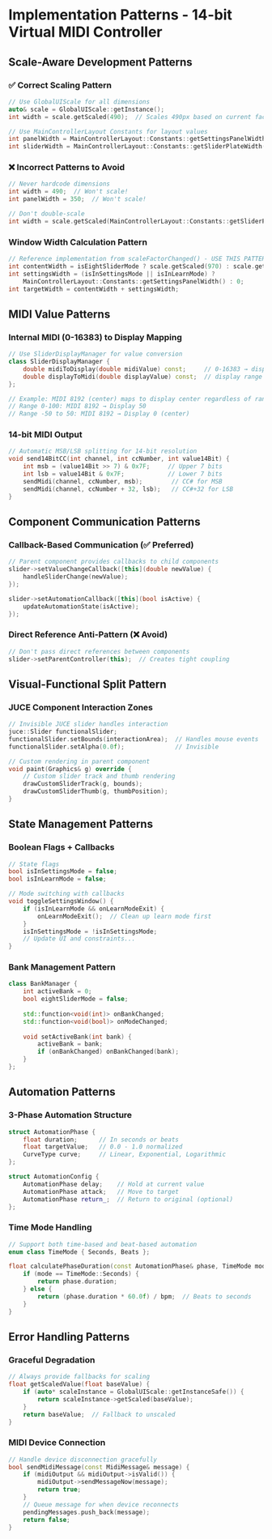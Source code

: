 # Implementation Patterns - 14-bit Virtual MIDI Controller

## Scale-Aware Development Patterns

### ✅ Correct Scaling Pattern
```cpp
// Use GlobalUIScale for all dimensions
auto& scale = GlobalUIScale::getInstance();
int width = scale.getScaled(490);  // Scales 490px based on current factor

// Use MainControllerLayout Constants for layout values
int panelWidth = MainControllerLayout::Constants::getSettingsPanelWidth(); // Already scaled
int sliderWidth = MainControllerLayout::Constants::getSliderPlateWidth();  // Already scaled
```

### ❌ Incorrect Patterns to Avoid
```cpp
// Never hardcode dimensions
int width = 490;  // Won't scale!
int panelWidth = 350;  // Won't scale!

// Don't double-scale
int width = scale.getScaled(MainControllerLayout::Constants::getSliderPlateWidth()); // Already scaled!
```

### Window Width Calculation Pattern
```cpp
// Reference implementation from scaleFactorChanged() - USE THIS PATTERN
int contentWidth = isEightSliderMode ? scale.getScaled(970) : scale.getScaled(490);
int settingsWidth = (isInSettingsMode || isInLearnMode) ? 
    MainControllerLayout::Constants::getSettingsPanelWidth() : 0;
int targetWidth = contentWidth + settingsWidth;
```

## MIDI Value Patterns

### Internal MIDI (0-16383) to Display Mapping
```cpp
// Use SliderDisplayManager for value conversion
class SliderDisplayManager {
    double midiToDisplay(double midiValue) const;     // 0-16383 → display range
    double displayToMidi(double displayValue) const;  // display range → 0-16383
};

// Example: MIDI 8192 (center) maps to display center regardless of range
// Range 0-100: MIDI 8192 → Display 50
// Range -50 to 50: MIDI 8192 → Display 0 (center)
```

### 14-bit MIDI Output
```cpp
// Automatic MSB/LSB splitting for 14-bit resolution
void send14BitCC(int channel, int ccNumber, int value14Bit) {
    int msb = (value14Bit >> 7) & 0x7F;     // Upper 7 bits
    int lsb = value14Bit & 0x7F;            // Lower 7 bits
    sendMidi(channel, ccNumber, msb);        // CC# for MSB
    sendMidi(channel, ccNumber + 32, lsb);   // CC#+32 for LSB
}
```

## Component Communication Patterns

### Callback-Based Communication (✅ Preferred)
```cpp
// Parent component provides callbacks to child components
slider->setValueChangeCallback([this](double newValue) {
    handleSliderChange(newValue);
});

slider->setAutomationCallback([this](bool isActive) {
    updateAutomationState(isActive);
});
```

### Direct Reference Anti-Pattern (❌ Avoid)
```cpp
// Don't pass direct references between components
slider->setParentController(this);  // Creates tight coupling
```

## Visual-Functional Split Pattern

### JUCE Component Interaction Zones
```cpp
// Invisible JUCE slider handles interaction
juce::Slider functionalSlider;
functionalSlider.setBounds(interactionArea);  // Handles mouse events
functionalSlider.setAlpha(0.0f);              // Invisible

// Custom rendering in parent component
void paint(Graphics& g) override {
    // Custom slider track and thumb rendering
    drawCustomSliderTrack(g, bounds);
    drawCustomSliderThumb(g, thumbPosition);
}
```

## State Management Patterns

### Boolean Flags + Callbacks
```cpp
// State flags
bool isInSettingsMode = false;
bool isInLearnMode = false;

// Mode switching with callbacks
void toggleSettingsWindow() {
    if (isInLearnMode && onLearnModeExit) {
        onLearnModeExit();  // Clean up learn mode first
    }
    isInSettingsMode = !isInSettingsMode;
    // Update UI and constraints...
}
```

### Bank Management Pattern
```cpp
class BankManager {
    int activeBank = 0;
    bool eightSliderMode = false;
    
    std::function<void(int)> onBankChanged;
    std::function<void(bool)> onModeChanged;
    
    void setActiveBank(int bank) {
        activeBank = bank;
        if (onBankChanged) onBankChanged(bank);
    }
};
```

## Automation Patterns

### 3-Phase Automation Structure
```cpp
struct AutomationPhase {
    float duration;      // In seconds or beats
    float targetValue;   // 0.0 - 1.0 normalized
    CurveType curve;     // Linear, Exponential, Logarithmic
};

struct AutomationConfig {
    AutomationPhase delay;    // Hold at current value
    AutomationPhase attack;   // Move to target
    AutomationPhase return_;  // Return to original (optional)
};
```

### Time Mode Handling
```cpp
// Support both time-based and beat-based automation
enum class TimeMode { Seconds, Beats };

float calculatePhaseDuration(const AutomationPhase& phase, TimeMode mode, float bpm) {
    if (mode == TimeMode::Seconds) {
        return phase.duration;
    } else {
        return (phase.duration * 60.0f) / bpm;  // Beats to seconds
    }
}
```

## Error Handling Patterns

### Graceful Degradation
```cpp
// Always provide fallbacks for scaling
float getScaledValue(float baseValue) {
    if (auto* scaleInstance = GlobalUIScale::getInstanceSafe()) {
        return scaleInstance->getScaled(baseValue);
    }
    return baseValue;  // Fallback to unscaled
}
```

### MIDI Device Connection
```cpp
// Handle device disconnection gracefully
bool sendMidiMessage(const MidiMessage& message) {
    if (midiOutput && midiOutput->isValid()) {
        midiOutput->sendMessageNow(message);
        return true;
    }
    // Queue message for when device reconnects
    pendingMessages.push_back(message);
    return false;
}
```
